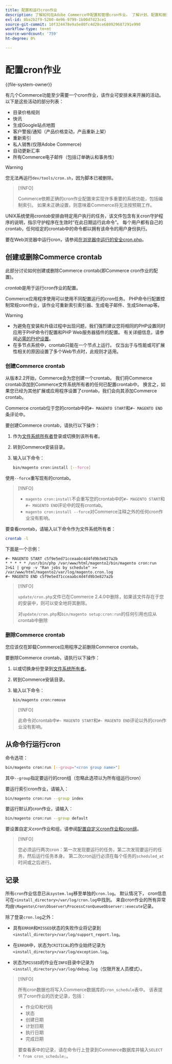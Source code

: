 ```yaml
---
title: 配置和运行cron作业
description: 了解如何在Adobe Commerce中配置和管理cron作业。 了解计划、配置和故障排除技术。
exl-id: 8ba2b2f9-5200-4e96-9799-1b00d7d23ce1
source-git-commit: 10f324478e9a5e80fc4d28ce680929687291e990
workflow-type: tm+mt
source-wordcount: '759'
ht-degree: 0%

---
```


# 配置cron作业

{{file-system-owner}}

有几个Commerce功能至少需要一个cron作业，该作业可安排未来开展的活动。 以下是这些活动的部分列表：

- 目录价格规则
- 快讯
- 生成Google站点地图
- 客户警报/通知（产品价格变动，产品重新上架）
- 重新索引
- 私人销售(仅限Adobe Commerce)
- 自动更新汇率
- 所有Commerce电子邮件（包括订单确认和事务性）

>[!WARNING]
>
>您无法再运行`dev/tools/cron.sh`，因为脚本已被删除。

>[!INFO]
>
>Commerce依赖正确的cron作业配置来实现许多重要的系统功能，包括编制索引。 如果未正确设置，则意味着Commerce将无法按预期工作。

UNIX系统使用&#x200B;_crontab_&#x200B;安排由特定用户执行的任务，该文件包含有关cron守护程序的说明，指示守护程序在生效时“在此日期运行此命令”。 每个用户都有自己的crontab，任何给定的crontab中的命令都以拥有该命令的用户身份执行。

要在Web浏览器中运行cron，请参阅[在浏览器中运行的安全cron.php &#x200B;](../security/secure-cron-php.md)。

## 创建或删除Commerce crontab

此部分讨论如何创建或删除Commerce crontab(即Commerce cron作业的配置)。

_crontab_&#x200B;是用于运行cron作业的配置。

Commerce应用程序使用可以使用不同配置运行的cron任务。 PHP命令行配置控制常规cron作业，该作业可重新索引索引器、生成电子邮件、生成Sitemap等。

>[!WARNING]
>
>- 为避免在安装和升级过程中出现问题，我们强烈建议您将相同的PHP设置同时应用于PHP命令行配置和PHP Web服务器插件的配置。 有关详细信息，请参阅[必需的PHP设置](../../installation/prerequisites/php-settings.md)。
>- 在多节点系统中，crontab只能在一个节点上运行。 仅当出于与性能或可扩展性相关的原因设置了多个Web节点时，此规则才适用。

### 创建Commerce crontab

从版本2.2开始，Commerce会为您创建一个crontab。 我们将Commerce crontab添加到Commerce文件系统所有者的任何已配置crontab中。 换言之，如果您已经为其他扩展或应用程序设置了crontab，我们会向其添加Commerce crontab。

Commerce crontab位于您的crontab中的`#~ MAGENTO START`和`#~ MAGENTO END`条评论中。

要创建Commerce crontab，请执行以下操作：

1. 作为[文件系统所有者](../../installation/prerequisites/file-system/overview.md)登录或切换到该所有者。
1. 转到Commerce安装目录。
1. 输入以下命令：

   ```bash
   bin/magento cron:install [--force]
   ```

使用`--force`重写现有的crontab。

>[!INFO]
>
>- `magento cron:install`不会重写您的crontab中的`#~ MAGENTO START`和`#~ MAGENTO END`评论中的现有crontab。
>- `magento cron:install --force`对Commerce注释之外的任何cron作业没有影响。

要查看crontab，请输入以下命令作为文件系统所有者：

```bash
crontab -l
```

下面是一个示例：

```
#~ MAGENTO START c5f9e5ed71cceaabc4d4fd9b3e827a2b
* * * * * /usr/bin/php /var/www/html/magento2/bin/magento cron:run 2>&1 | grep -v "Ran jobs by schedule" >> /var/www/html/magento2/var/log/magento.cron.log
#~ MAGENTO END c5f9e5ed71cceaabc4d4fd9b3e827a2b
```

>[!INFO]
>
>`update/cron.php`文件已在Commerce 2.4.0中删除，如果该文件存在于您的安装中，则可以安全地将其删除。
>
>对`update/cron.php`和`bin/magento setup:cron:run`的任何引用也应从crontab中删除

### 删除Commerce crontab

您应该仅在卸载Commerce应用程序之前删除Commerce crontab。

要删除Commerce crontab，请执行以下操作：

1. 以或切换身份登录到[文件系统所有者](../../installation/prerequisites/file-system/overview.md)。
1. 转到Commerce安装目录。
1. 输入以下命令：

   ```bash
   bin/magento cron:remove
   ```

>[!INFO]
>
>此命令对crontab中`#~ MAGENTO START`和`#~ MAGENTO END`评论以外的cron作业没有影响。

## 从命令行运行cron

命令选项：

```bash
bin/magento cron:run [--group="<cron group name>"]
```

其中`--group`指定要运行的cron组（忽略此选项以为所有组运行cron）

要运行索引cron作业，请输入：

```bash
bin/magento cron:run --group index
```

要运行默认的cron作业，请输入：

```bash
bin/magento cron:run --group default
```

要设置自定义cron作业和组，请参阅[配置自定义cron作业和cron组](../cron/custom-cron.md)。

>[!INFO]
>
>您必须运行两次cron：第一次发现要运行的任务，第二次发现要运行的任务，然后运行任务本身。 第二次cron运行必须在每个任务的`scheduled_at`时间或之后进行。

## 记录

所有`cron`作业信息已从`system.log`移至单独的`cron.log`。
默认情况下， cron信息可在`<install_directory>/var/log/cron.log`中找到。
来自cron作业的所有异常均由`\Magento\Cron\Observer\ProcessCronQueueObserver::execute`记录。

除了登录`cron.log`之外：

- 具有`ERROR`和`MISSED`状态的失败作业将记录到`<install_directory>/var/log/support_report.log`。

- 在`ERROR`中，状态为`CRITICAL`的作业始终记录为`<install_directory>/var/log/exception.log`。

- 状态为`MISSED`的作业在`INFO`目录中记录为`<install_directory>/var/log/debug.log`（仅限开发人员模式）。

>[!INFO]
>
>所有cron数据也将写入Commerce数据库的`cron_schedule`表中。 该表提供了cron作业的历史记录，包括：
>
>- 作业ID和代码
>- 状态
>- 创建日期
>- 计划日期
>- 执行日期
>- 完成日期
>
>要查看表中的记录，请在命令行上登录到Commerce数据库并输入`SELECT * from cron_schedule;`。
